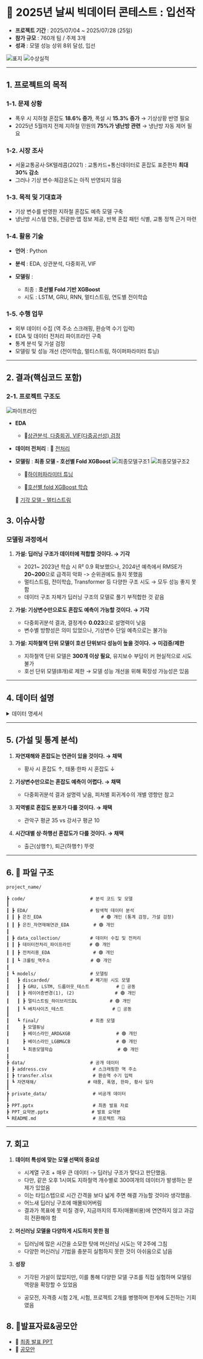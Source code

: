 # 📌 2025년 날씨 빅데이터 콘테스트 : 입선작

* **프로젝트 기간** : 2025/07/04 \~ 2025/07/28 (25일)
* **참가 규모** : 760개 팀 / 주제 3개
* **성과** : 모델 성능 상위 8위 달성, 입선

![표지](./image/표지.png)
![수상실적](./image/메인.png)


---

## 1. 프로젝트의 목적

### 1-1. 문제 상황

* 폭우 시 지하철 혼잡도 **18.6% 증가**, 폭설 시 **15.3% 증가** → 기상상황 반영 필요
* 2025년 5월까지 전체 지하철 민원의 **75%가 냉난방 관련** → 냉난방 자동 제어 필요

### 1-2. 시장 조사

* 서울교통공사·SK텔레콤(2021) : 교통카드+통신데이터로 혼잡도 표준편차 **최대 30% 감소**
* 그러나 기상 변수·체감온도는 아직 반영되지 않음

### 1-3. 목적 및 기대효과

* 기상 변수를 반영한 지하철 혼잡도 예측 모델 구축
* 냉난방 시스템 연동, 전광판·앱 정보 제공, 반복 혼잡 패턴 식별, 교통 정책 근거 마련

### 1-4. 활용 기술

* **언어** : Python
* **분석** : EDA, 상관분석, 다중회귀, VIF
* **모델링** :

  * 최종 : **호선별 Fold 기반 XGBoost**
  * 시도 : LSTM, GRU, RNN, 멀티스트림, 연도별 전이학습

### 1-5. 수행 업무

* 외부 데이터 수집 (역 주소 스크래핑, 환승역 수기 입력)
* EDA 및 데이터 전처리 파이프라인 구축
* 통계 분석 및 가설 검정
* 모델링 및 성능 개선 (전이학습, 멀티스트림, 하이퍼파라미터 튜닝)

---
## 2. 결과(핵심코드 포함)
### 2-1. 프로젝트 구조도
![파이프라인](./image/파이프라인.png)  

- **EDA**
   - 🔗[상관분석, 다중회귀, VIF(다중공선성) 검정](code_py/EDA/은진_EDA.ipynb)

- **데이터 전처리** : 🔗 [전처리](https://github.com/silverjin7778/modeling-sme-fx-risk-ma)

- **모델링** : 
   **최종 모델 - 호선별 Fold XGBoost**
   ![최종모델구조1](./image/최종모델구조1.png)
   ![최종모델구조2](./image/최종모델구조2.png)

   - 🔗[하이퍼파라미터 튜닝](https://github.com/silverjin7778/modeling-2025-weather-bigdata-contest-award-subway-congestion-prediction-with-weather/blob/82e7028fe46e333bdb58ac6649a6bca3d84a27fa/code_py/models/final/%EB%AA%A8%EB%8D%B8_%ED%8A%9C%EB%8B%9D.py#L68-L120)

   - 🔗[호선별 fold XGBoost 학습](https://github.com/silverjin7778/modeling-2025-weather-bigdata-contest-award-subway-congestion-prediction-with-weather/blob/82e7028fe46e333bdb58ac6649a6bca3d84a27fa/code_py/models/final/%EC%B5%9C%EC%A2%85%EB%AA%A8%EB%8D%B8%ED%95%99%EC%8A%B5.py#L74-L150)

   🔗 [기각 모델 - 멀티스트림](https://github.com/silverjin7778/modeling-2025-weather-bigdata-contest-award-subway-congestion-prediction-with-weather/blob/82e7028fe46e333bdb58ac6649a6bca3d84a27fa/code_py/models/discarded/%EB%A9%80%ED%8B%B0%EC%8A%A4%ED%8A%B8%EB%A6%BC_%ED%95%98%EC%9D%B4%EB%B8%8C%EB%A6%AC%EB%93%9C_%EB%94%A5%EB%9F%AC%EB%8B%9D.py#L186-L224)

## 3. 이슈사항

### 모델링 과정에서

1. **가설: 딥러닝 구조가 데이터에 적합할 것이다. → 기각**

   * 2021~ 2023년 학습 시 R² 0.9 확보했으나, 2024년 예측에서 RMSE가 **20~200**으로 급격히 악화 -> 순위권에도 들지 못했음
   * 멀티스트림, 전이학습, Transformer 등 다양한 구조 시도 → 모두 성능 좋지 못함
   * 데이터 구조 자체가 딥러닝 구조의 모델로 풀기 부적합한 것 같음

2. **가설: 기상변수만으로도 혼잡도 예측이 가능할 것이다. → 기각**

   * 다중회귀분석 결과, 결정계수 **0.023**으로 설명력이 낮음
   * 변수별 방향성은 의미 있었으나, 기상변수 단일 예측으로는 불가능

3. **가설: 지하철역 단위 모델이 호선 단위보다 성능이 높을 것이다. → 미검증/제한**

   * 지하철역 단위 모델은 **300개 이상 필요**, 유지보수 부담이 커 현실적으로 시도 불가
   * 호선 단위 모델(8개)로 제한 → 모델 성능 개선을 위해 확장성 가능성은 있음

---
## 4. 데이터 설명
<details>
<summary>데이터 명세서</summary>

| No | 컬럼ID              | 컬럼명        | Type      | 내용                             | 비고 |
|----|---------------------|---------------|-----------|----------------------------------|------|
| 1  | TM                  | 측정시각      | datetime  | 데이터 수집 일시                  |      |
| 2  | Line                | 호선          | int/str   | 지하철 노선 번호                  |      |
| 3  | station_number      | 역 번호       | int       | 지하철 역 코드                    |      |
| 4  | station_name        | 역명          | str       | 지하철 역 이름                    |      |
| 5  | Direction           | 방향          | str       | 상행/하행/내선/외선 구분          |      |
| 6  | STN                 | 역 코드(약칭) | str       | 약칭 코드                         |      |
| 7  | TA                  | 기온          | float     | 일 평균 기온(°C)                  | 기상 |
| 8  | WD                  | 풍향          | float     | 풍향(degree)                      | 기상 |
| 9  | WS                  | 풍속          | float     | 평균 풍속(m/s)                    | 기상 |
| 10 | RN_DAY              | 일 강수량     | float     | 하루 총 강수량(mm)                | 기상 |
| 11 | RN_HR1              | 시간 강수량   | float     | 최근 1시간 강수량(mm)             | 기상 |
| 12 | HM                  | 습도          | float     | 평균 상대습도(%)                  | 기상 |
| 13 | ta_chi              | 체감온도      | float     | 체감온도(°C)                      | 기상 |
| 14 | Congestion          | 혼잡도        | float     | 열차 혼잡도(%)                    | 타겟 |
| 15 | 신설역              | 신설역 여부   | int/bool  | 해당 역이 신설역인지 여부          | 파생 |
| 16 | 신규관측소          | 신규관측소여부 | int/bool | 신규 기상관측소 여부               |파생 |
| 17 | transfer            | 환승역 여부   | int/bool  | 환승역(1) / 일반역(0)             | 수기 수집한 정보 |
| 18 | address             | 역 주소       | str       | 역 주소 정보                      | 스크래핑한 정보 |
| 19 | year                | 연도          | int       | 관측 연도                         | 파생 |
| 20 | month               | 월            | int       | 관측 월                           | 파생 |
| 21 | day                 | 일            | int       | 관측 일                           | 파생 |
| 22 | hour                | 시            | int       | 관측 시(hour)                     | 파생 |
| 23 | weekday             | 요일          | int       | 요일(0=월~6=일)                   | 파생 |
| 24 | week_of_month       | 월별 주차     | int       | 해당 월의 몇 번째 주인지           | 파생 |
| 25 | week_of_year        | 연간 주차     | int       | 해당 연도의 몇 번째 주인지         | 파생 |
| 26 | day_of_year         | 연간 일수     | int       | 해당 연도의 몇 번째 일인지         | 파생 |
| 27 | is_holiday          | 공휴일 여부   | int/bool  | 공휴일 여부                       | 파생 |
| 28 | is_day_before_holiday | 연휴 전날 여부 | int/bool | 공휴일 전날 여부                   | 파생 |
| 29 | is_day_after_holiday  | 연휴 다음날 여부 | int/bool | 공휴일 다음날 여부                 | 파생 |
| 30 | is_weekend          | 주말 여부     | int/bool  | 주말 여부                         | 파생 |
| 31 | time_period         | 시간대 구분   | category  | 출근/퇴근/일반 시간대 등           | 파생 |
| 32 | sin_hod             | 시간(sin)     | float     | 시간(hour of day) → sin 변환       | 주기 |
| 33 | cos_hod             | 시간(cos)     | float     | 시간(hour of day) → cos 변환       | 주기 |
| 34 | sin_dow             | 요일(sin)     | float     | 요일(day of week) → sin 변환       | 주기 |
| 35 | cos_dow             | 요일(cos)     | float     | 요일(day of week) → cos 변환       | 주기 |
| 36 | sin_dom             | 일(sin)       | float     | 일(day of month) → sin 변환        | 주기 |
| 37 | cos_dom             | 일(cos)       | float     | 일(day of month) → cos 변환        | 주기 |
| 38 | sin_wom             | 월 주차(sin)  | float     | 주차(week of month) → sin 변환     | 주기 |
| 39 | cos_wom             | 월 주차(cos)  | float     | 주차(week of month) → cos 변환     | 주기 |
| 40 | sin_woy             | 연 주차(sin)  | float     | 주차(week of year) → sin 변환      | 주기 |
| 41 | cos_woy             | 연 주차(cos)  | float     | 주차(week of year) → cos 변환      | 주기 |
| 42 | sin_doy             | 연 일수(sin)  | float     | 일(day of year) → sin 변환         | 주기 |
| 43 | cos_doy             | 연 일수(cos)  | float     | 일(day of year) → cos 변환         | 주기 |



</details>

---

## 5.  (가설 및 통계 분석)

1. **자연재해와 혼잡도는 연관이 있을 것이다. → 채택**

   * 황사 시 혼잡도 ↑, 태풍·한파 시 혼잡도 ↓

2. **기상변수만으로는 혼잡도 예측이 어렵다. → 채택**

   * 다중회귀분석 결과 설명력 낮음, 피처별 회귀계수의 개별 영향만 참고

3. **지역별로 혼잡도 분포가 다를 것이다. → 채택**

   * 관악구 평균 35 vs 강서구 평균 10

4. **시간대별 상·하행선 혼잡도가 다를 것이다. → 채택**

   * 출근(상행↑), 퇴근(하행↑) 뚜렷



---
## 6. 📁 파일 구조
``` 
project_name/

┣ code/                        # 분석 코드 및 모델
┃
┃ ┣ EDA/                       # 탐색적 데이터 분석
┃ ┃ ┣ 은진_EDA                      # 🟢 개인 (통계 검정, 가설 검정)
┃ ┃ ┣ 은진_자연재해연관_EDA         # 🟢 개인
┃
┃ ┣ data_collection/           # 데이터 수집 및 전처리
┃ ┃ ┣ 데이터전처리_파이프라인       # 🟢 개인
┃ ┃ ┣ 전처리용_EDA                # 🟢 개인
┃ ┃ ┗ 크롤링_역주소               # 🟢 개인
┃
┃ ┗ models/                    # 모델링
┃   ┣ discarded/               # 폐기된 시도 모델
┃   ┃ ┣ GRU, LSTM, 드롭아웃_테스트          # 🔵 공동
┃   ┃ ┣ 레이어층변경(1), (2)               # 🟢 개인
┃   ┃ ┣ 멀티스트림_하이브리드DL            # 🟢 개인
┃   ┃ ┗ 배치사이즈_테스트                  # 🔵 공동
┃
┃   ┗ final/                   # 최종 모델
┃     ┣ 모델튜닝
┃     ┣ 베이스라인_ARD&XGB                 # 🟢 개인
┃     ┣ 베이스라인_LGBM&CB                 # 🟢 개인
┃     ┗ 최종모델학습                        # 🟢 개인
┃
┣ data/                        # 공개 데이터
┃ ┣ address.csv                 # 스크래핑한 역 주소
┃ ┣ transfer.xlsx               # 환승역 수기 입력
┃ ┗ 자연재해/                   # 태풍, 폭염, 한파, 황사 일자
┃
┣ private_data/                 # 비공개 데이터
┃
┣ PPT.pptx                      # 최종 발표 자료
┣ PPT_요약본.pptx                # 발표 요약본
┗ README.md                     # 프로젝트 개요
```

---
## 7. 회고
1. **데이터 특성에 맞는 모델 선택의 중요성**

   * 시계열 구조 + 매우 큰 데이터 -> 딥러닝 구조가 맞다고 판단했음.
   * 다만, 같은 오후 1시여도 지하철역 개수별로 300여개의 데이터가 발생하는 문제가 있었음
   * 이는 타임스텝으로 시간 간격을 보다 넓게 주면 해결 가능할 것이라 생각했음.
   * 어느새 딥러닝 구조에 매몰되어버림
   * 결과가 목표에 못 미칠 경우, 지금까지의 투자(매몰비용)에 연연하지 않고 과감히 전환해야 함

2. **머신러닝 모델을 다양하게 시도하지 못한 점**

   * 딥러닝에 많은 시간을 소모한 탓에 머신러닝 시도는 약 2주에 그침
   * 다양한 머신러닝 기법을 충분히 실험하지 못한 것이 아쉬움으로 남음


3. **성장**
   * 기각된 가설이 많았지만, 이를 통해 다양한 모델 구조를 직접 실험하며 모델링 역량을 확장할 수 있었음

   * 공모전, 자격증 시험 2개, 시험, 프로젝트 2개를 병행하며 한계에 도전하는 기회였음

## 8. 🎤발표자료&공모안
   - 📑 [최종 발표 PPT](https://drive.google.com/file/d/1WLObxtBcTKxwIPEuFuITWHa3FCF5NvV6/view?usp=sharing)
   - 📑 [공모안](https://drive.google.com/file/d/18V-XlAoNAQG3lZJRKTIIU4LVicptoW-K/view?usp=sharing)
